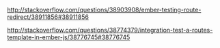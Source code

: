 http://stackoverflow.com/questions/38903908/ember-testing-route-redirect/38911856#38911856

http://stackoverflow.com/questions/38774379/integration-test-a-routes-template-in-ember-js/38776745#38776745
